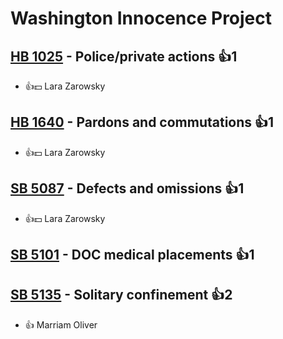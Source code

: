 # Washington Innocence Project

## [HB 1025](/bill/2023-24/hb/1025/) - Police/private actions 👍1  
* 👍💵 Lara Zarowsky

## [HB 1640](/bill/2023-24/hb/1640/) - Pardons and commutations 👍1  
* 👍💵 Lara Zarowsky

## [SB 5087](/bill/2023-24/sb/5087/) - Defects and omissions 👍1  
* 👍💵 Lara Zarowsky

## [SB 5101](/bill/2023-24/sb/5101/) - DOC medical placements 👍1  

## [SB 5135](/bill/2023-24/sb/5135/) - Solitary confinement 👍2  
* 👍 Marriam Oliver